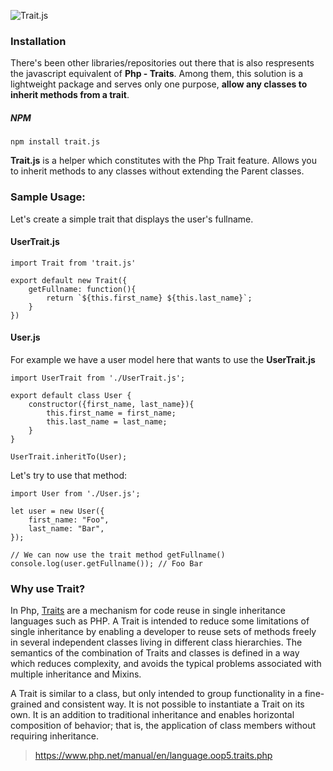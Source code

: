 ![Trait.js](https://github.com/regs37/Trait.js/blob/master/src/img/trait.js-logo.png?raw=true)
### Installation
There's been other libraries/repositories out there that is also respresents the javascript equivalent of **Php - Traits**.  Among them, this solution is a lightweight package and serves only one purpose, **allow any classes to inherit methods from a trait**.

##### NPM
```
npm install trait.js
```

**Trait.js** is a helper which constitutes with the Php Trait feature. Allows you to inherit methods to any classes without extending the Parent classes.

### Sample Usage:

Let's create a simple trait that displays the user's fullname.

#### UserTrait.js 

    import Trait from 'trait.js'
    
    export default new Trait({
	    getFullname: function(){
		    return `${this.first_name} ${this.last_name}`;
	    }
	})
    
#### User.js 
For example we have a user model here that wants to use the **UserTrait.js**

    import UserTrait from './UserTrait.js';
	 
    export default class User {
	    constructor({first_name, last_name}){
		    this.first_name = first_name;
		    this.last_name = last_name;
	    }
    }
    
    UserTrait.inheritTo(User);
    
Let's try to use that method:

    import User from './User.js';
    
    let user = new User({
	    first_name: "Foo",
	    last_name: "Bar",
	});
	
	// We can now use the trait method getFullname()
	console.log(user.getFullname()); // Foo Bar 

### Why use Trait?
In Php, [Traits](https://www.php.net/manual/en/language.oop5.traits.php) are a mechanism for code reuse in single inheritance languages such as PHP. A Trait is intended to reduce some limitations of single inheritance by enabling a developer to reuse sets of methods freely in several independent classes living in different class hierarchies. The semantics of the combination of Traits and classes is defined in a way which reduces complexity, and avoids the typical problems associated with multiple inheritance and Mixins.

A Trait is similar to a class, but only intended to group functionality in a fine-grained and consistent way. It is not possible to instantiate a Trait on its own. It is an addition to traditional inheritance and enables horizontal composition of behavior; that is, the application of class members without requiring inheritance.

> https://www.php.net/manual/en/language.oop5.traits.php
